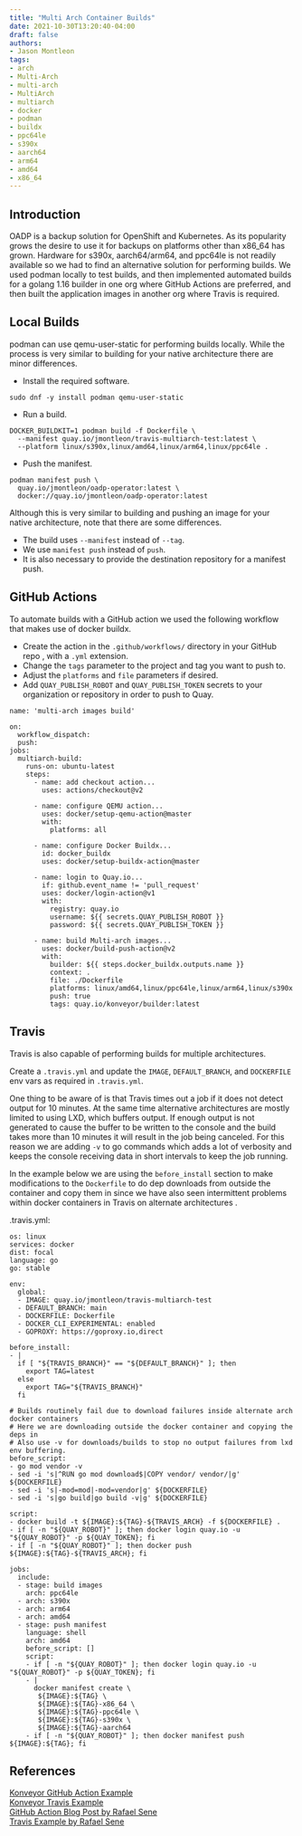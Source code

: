 ```yaml
---
title: "Multi Arch Container Builds"
date: 2021-10-30T13:20:40-04:00
draft: false
authors:
- Jason Montleon
tags:
- arch
- Multi-Arch
- multi-arch
- MultiArch
- multiarch
- docker
- podman
- buildx
- ppc64le
- s390x
- aarch64
- arm64
- amd64
- x86_64
---
```


## Introduction

OADP is a backup solution for OpenShift and Kubernetes. As its popularity grows the desire to use it for backups on platforms other than x86_64 has grown. Hardware for s390x, aarch64/arm64, and ppc64le is not readily available so we had to find an alternative solution for performing builds. We used podman locally to test builds, and then implemented automated builds for a golang 1.16 builder in one org where GitHub Actions are preferred, and then built the application images in another org where Travis is required.

## Local Builds
podman can use qemu-user-static for performing builds locally. While the process is very similar to building for your native architecture there are minor differences.  
  
- Install the required software.
```
sudo dnf -y install podman qemu-user-static
```
- Run a build.
```
DOCKER_BUILDKIT=1 podman build -f Dockerfile \
  --manifest quay.io/jmontleon/travis-multiarch-test:latest \
  --platform linux/s390x,linux/amd64,linux/arm64,linux/ppc64le .
```
- Push the manifest.
```
podman manifest push \
  quay.io/jmontleon/oadp-operator:latest \
  docker://quay.io/jmontleon/oadp-operator:latest
```
  
Although this is very similar to building and pushing an image for your native architecture, note that there are some differences.
- The build uses `--manifest` instead of `--tag`.
- We use `manifest push` instead of `push`.
- It is also necessary to provide the destination repository for a manifest push.

## GitHub Actions
To automate builds with a GitHub action we used the following workflow that makes use of docker buildx.
- Create the action in the `.github/workflows/` directory in your GitHub repo , with a `.yml` extension.
- Change the `tags` parameter to the project and tag you want to push to.
- Adjust the `platforms` and `file` parameters if desired.
- Add `QUAY_PUBLISH_ROBOT` and `QUAY_PUBLISH_TOKEN` secrets to your organization or repository in order to push to Quay.

```
name: 'multi-arch images build'

on:
  workflow_dispatch:
  push:
jobs:
  multiarch-build:
    runs-on: ubuntu-latest
    steps:
      - name: add checkout action...
        uses: actions/checkout@v2

      - name: configure QEMU action...
        uses: docker/setup-qemu-action@master
        with:
          platforms: all

      - name: configure Docker Buildx...
        id: docker_buildx
        uses: docker/setup-buildx-action@master

      - name: login to Quay.io...
        if: github.event_name != 'pull_request'
        uses: docker/login-action@v1
        with:
          registry: quay.io
          username: ${{ secrets.QUAY_PUBLISH_ROBOT }}
          password: ${{ secrets.QUAY_PUBLISH_TOKEN }}

      - name: build Multi-arch images...
        uses: docker/build-push-action@v2
        with:
          builder: ${{ steps.docker_buildx.outputs.name }}
          context: .
          file: ./Dockerfile
          platforms: linux/amd64,linux/ppc64le,linux/arm64,linux/s390x
          push: true
          tags: quay.io/konveyor/builder:latest
```

## Travis
Travis is also capable of performing builds for multiple architectures.  
  
Create a `.travis.yml` and update the `IMAGE`, `DEFAULT_BRANCH`, and `DOCKERFILE` env vars as required in `.travis.yml`.  
  
One thing to be aware of is that Travis times out a job if it does not detect output for 10 minutes. At the same time alternative architectures are mostly limited to using LXD, which buffers output. If enough output is not generated to cause the buffer to be written to the console and the build takes more than 10 minutes it will result in the job being canceled. For this reason we are adding `-v` to go commands which adds a lot of verbosity and keeps the console receiving data in short intervals to keep the job running.  
  
In the example below we are using the `before_install` section to make modifications to the `Dockerfile` to do dep downloads from outside the container and copy them in since we have also seen intermittent problems within docker containers in Travis on alternate architectures .  
  
.travis.yml:
```
os: linux
services: docker
dist: focal
language: go
go: stable

env:
  global:
  - IMAGE: quay.io/jmontleon/travis-multiarch-test
  - DEFAULT_BRANCH: main
  - DOCKERFILE: Dockerfile
  - DOCKER_CLI_EXPERIMENTAL: enabled
  - GOPROXY: https://goproxy.io,direct

before_install:
- |
  if [ "${TRAVIS_BRANCH}" == "${DEFAULT_BRANCH}" ]; then
    export TAG=latest
  else
    export TAG="${TRAVIS_BRANCH}"
  fi

# Builds routinely fail due to download failures inside alternate arch docker containers
# Here we are downloading outside the docker container and copying the deps in
# Also use -v for downloads/builds to stop no output failures from lxd env buffering.
before_script:
- go mod vendor -v
- sed -i 's|^RUN go mod download$|COPY vendor/ vendor/|g' ${DOCKERFILE}
- sed -i 's|-mod=mod|-mod=vendor|g' ${DOCKERFILE}
- sed -i 's|go build|go build -v|g' ${DOCKERFILE}

script:
- docker build -t ${IMAGE}:${TAG}-${TRAVIS_ARCH} -f ${DOCKERFILE} .
- if [ -n "${QUAY_ROBOT}" ]; then docker login quay.io -u "${QUAY_ROBOT}" -p ${QUAY_TOKEN}; fi
- if [ -n "${QUAY_ROBOT}" ]; then docker push ${IMAGE}:${TAG}-${TRAVIS_ARCH}; fi

jobs:
  include:
  - stage: build images
    arch: ppc64le
  - arch: s390x
  - arch: arm64
  - arch: amd64
  - stage: push manifest
    language: shell
    arch: amd64
    before_script: []
    script:
    - if [ -n "${QUAY_ROBOT}" ]; then docker login quay.io -u "${QUAY_ROBOT}" -p ${QUAY_TOKEN}; fi
    - |
      docker manifest create \
       ${IMAGE}:${TAG} \
       ${IMAGE}:${TAG}-x86_64 \
       ${IMAGE}:${TAG}-ppc64le \
       ${IMAGE}:${TAG}-s390x \
       ${IMAGE}:${TAG}-aarch64
    - if [ -n "${QUAY_ROBOT}" ]; then docker manifest push ${IMAGE}:${TAG}; fi
```

## References
[Konveyor GitHub Action Example](https://github.com/konveyor/builder/blob/main/.github/workflows/multi_arch_image_build.yml)  
[Konveyor Travis Example](https://github.com/konveyor/travis-multiarch-test)  
[GitHub Action Blog Post by Rafael Sene](https://rpsene.wordpress.com/2021/09/09/cicd-building-multi-arch-container-images-with-github-actions/)  
[Travis Example by Rafael Sene](https://github.com/rpsene/multi-arch-travis)
